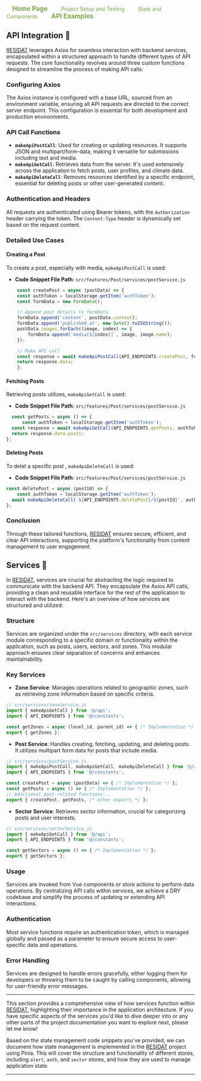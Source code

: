 <div style="">
  <a href="https://map-rank.github.io/residat-front-office/" 
     style="color: #7AA64E;text-align: center;padding: 14px 16px;text-decoration: none ; font-size: 17px;font-weight: bold;">
     Home Page</a>
  <a href="https://map-rank.github.io/residat-front-office/setup-testing" 
     style="color: #7AA64E;text-align: center;padding: 14px 16px;text-decoration: none;font-size: 17pxfont-weight: bold;">
     Project Setup and Testing </a>
  <a href="https://map-rank.github.io/residat-front-office/state-component" 
     style="color: #7AA64E;text-align: center;padding: 14px 16px;text-decoration: none;font-size: 17pxfont-weight: bold;">
     State and Components</a>
  <a href="https://map-rank.github.io/residat-front-office/api-examples" 
     style="color: #7AA64E;text-align: center;padding: 14px 16px;text-decoration: none;font-size: 17px; font-weight: bold;">
     API Examples</a>
</div>



## API Integration 🤝

 <a href="https://dev.residat.com/community">RESIDAT</a> leverages Axios for seamless interaction with backend services, encapsulated within a structured approach to handle different types of API requests. The core functionality revolves around three custom functions designed to streamline the process of making API calls:

### Configuring Axios

The Axios instance is configured with a base URL, sourced from an environment variable, ensuring all API requests are directed to the correct server endpoint. This configuration is essential for both development and production environments.

### API Call Functions

- **`makeApiPostCall`**: Used for creating or updating resources. It supports JSON and multipart/form-data, making it versatile for submissions including text and media.
- **`makeApiGetCall`**: Retrieves data from the server. It's used extensively across the application to fetch posts, user profiles, and climate data.
- **`makeApiDeleteCall`**: Removes resources identified by a specific endpoint, essential for deleting posts or other user-generated content.

### Authentication and Headers

All requests are authenticated using Bearer tokens, with the `Authorization` header carrying the token. The `Content-Type` header is dynamically set based on the request content.

### Detailed Use Cases

#### Creating a Post

To create a post, especially with media, `makeApiPostCall` is used:

- **Code Snippet File  Path**: `src/features/Post/services/postService.js`
```javascript
    const createPost = async (postData) => {
    const authToken = localStorage.getItem('authToken');
    const formData = new FormData();

    // Append post details to formData
    formData.append('content', postData.content);
    formData.append('published_at', new Date().toISOString());
    postData.images.forEach((image, index) => {
        formData.append(`media[${index}]`, image, image.name);
    });

    // Make API call
    const response = await makeApiPostCall(API_ENDPOINTS.createPost, formData, authToken, true);
    return response.data;
    };
```

#### Fetching Posts

Retrieving posts utilizes, `makeApiGetCall` is used:


- **Code Snippet File  Path**: `src/features/Post/services/postService.js`
```javascript
  const getPosts = async () => {
      const authToken = localStorage.getItem('authToken');
  const response = await makeApiGetCall(API_ENDPOINTS.getPosts, authToken);
  return response.data.posts;
};
```

#### Deleting Posts

To delet a specific post , `makeApiDeleteCall` is used:

- **Code Snippet File  Path**: `src/features/Post/services/postService.js`
```javascript
const deletePost = async (postId) => {
    const authToken = localStorage.getItem('authToken');
  await makeApiDeleteCall(`${API_ENDPOINTS.deletePost}/${postId}`, authToken);
};

```

### Conclusion
Through these tailored functions,  <a href="https://dev.residat.com/community">RESIDAT</a> ensures secure, efficient, and clear API interactions, supporting the platform's functionality from content management to user engagement.



## Services 📡

In  <a href="https://dev.residat.com/community">RESIDAT</a>, services are crucial for abstracting the logic required to communicate with the backend API. They encapsulate the Axios API calls, providing a clean and reusable interface for the rest of the application to interact with the backend. Here's an overview of how services are structured and utilized:

### Structure

Services are organized under the `src/services` directory, with each service module corresponding to a specific domain or functionality within the application, such as posts, users, sectors, and zones. This modular approach ensures clear separation of concerns and enhances maintainability.

### Key Services

- **Zone Service**: Manages operations related to geographic zones, such as retrieving zone information based on specific criteria.

```javascript
// src/services/zoneService.js
import { makeApiGetCall } from '@/api';
import { API_ENDPOINTS } from '@/constants';

const getZones = async (level_id, parent_id) => { /* Implementation */ };
export { getZones };
```

- **Post Service**: Handles creating, fetching, updating, and deleting posts. It utilizes multipart form data for posts that include media.

```javascript
// src/services/postService.js
import { makeApiPostCall, makeApiGetCall, makeApiDeleteCall } from '@/api';
import { API_ENDPOINTS } from '@/constants';

const createPost = async (postData) => { /* Implementation */ };
const getPosts = async () => { /* Implementation */ };
// Additional post-related functions...
export { createPost, getPosts, /* other exports */ };
```

- **Sector Service**: Retrieves sector information, crucial for categorizing posts and user interests.

```javascript
// src/services/sectorService.js
import { makeApiGetCall } from '@/api';
import { API_ENDPOINTS } from '@/constants';

const getSectors = async () => { /* Implementation */ };
export { getSectors };
```

### Usage

Services are invoked from Vue components or store actions to perform data operations. By centralizing API calls within services, we achieve a DRY codebase and simplify the process of updating or extending API interactions.

### Authentication

Most service functions require an authentication token, which is managed globally and passed as a parameter to ensure secure access to user-specific data and operations.

### Error Handling

Services are designed to handle errors gracefully, either logging them for developers or throwing them to be caught by calling components, allowing for user-friendly error messages.

---

This section provides a comprehensive view of how services function within  <a href="https://dev.residat.com/community">RESIDAT</a>, highlighting their importance in the application architecture. If you have specific aspects of the services you'd like to dive deeper into or any other parts of the project documentation you want to explore next, please let me know!

Based on the state management code snippets you've provided, we can document how state management is implemented in the  <a href="https://dev.residat.com/community">RESIDAT</a> project using Pinia. This will cover the structure and functionality of different stores, including `alert`, `auth`, and `sector` stores, and how they are used to manage application state.

---

